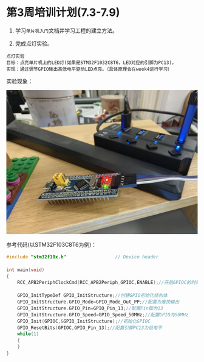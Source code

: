 # 第3周培训计划(7.3-7.9)

1. 学习`单片机入门`文档并学习工程的建立方法。

3. 完成点灯实验。

``` text
点灯实验
目标：点亮单片机上的LED灯(如果是STM32F1032C8T6，LED对应的引脚为PC13)。
实现：通过调节GPIO输出高低电平驱动LED点亮。（具体原理会在week4进行学习）
```

实验现象：

![](https://github.com/zpclyn/2023-RMsoftware-Training/blob/main/IMAGE/week3/A5ECD25FAE00742097AC1B6C96A2337D.jpg)

参考代码(以STM32F103C8T6为例)：

``` c
#include "stm32f10x.h"                  // Device header

int main(void)
{
	RCC_APB2PeriphClockCmd(RCC_APB2Periph_GPIOC,ENABLE);//开启GPIOC的时钟
	
	GPIO_InitTypeDef GPIO_InitStructure;//创建GPIO初始化结构体
	GPIO_InitStructure.GPIO_Mode=GPIO_Mode_Out_PP;//配置为推挽输出
	GPIO_InitStructure.GPIO_Pin=GPIO_Pin_13;//配置Pin脚为13
	GPIO_InitStructure.GPIO_Speed=GPIO_Speed_50MHz;//配置GPIO为50MHz
	GPIO_Init(GPIOC,&GPIO_InitStructure);//初始化GPIOC
    GPIO_ResetBits(GPIOC,GPIO_Pin_13);//配置引脚PC13为低电平
	while(1)
	{
	}
}

```
